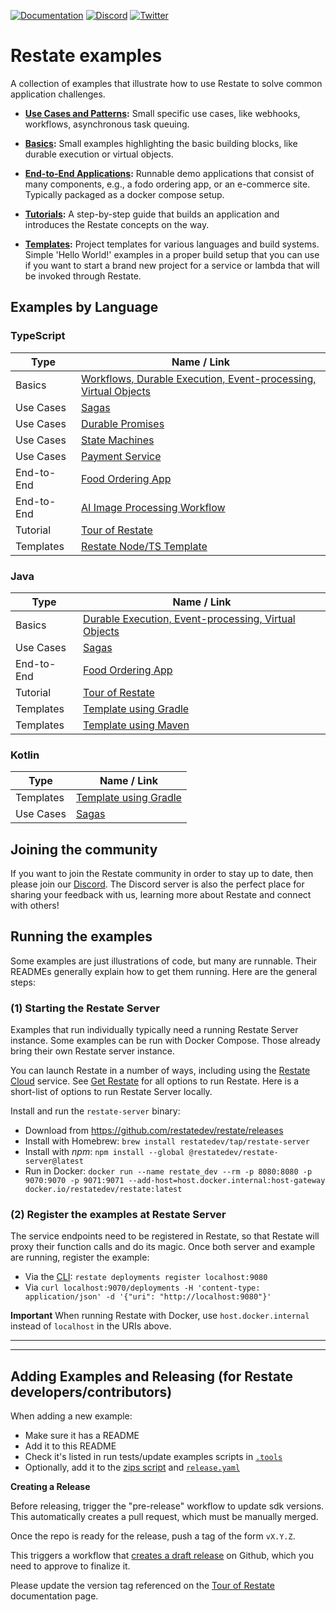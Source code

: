 [![Documentation](https://img.shields.io/badge/doc-reference-blue)](https://docs.restate.dev)
[![Discord](https://img.shields.io/discord/1128210118216007792?logo=discord)](https://discord.gg/skW3AZ6uGd)
[![Twitter](https://img.shields.io/twitter/follow/restatedev.svg?style=social&label=Follow)](https://twitter.com/intent/follow?screen_name=restatedev)

# Restate examples

A collection of examples that illustrate how to use Restate to solve common application
challenges.

* **[Use Cases and Patterns](patterns-use-cases):** Small specific use cases, like webhooks,
  workflows, asynchronous task queuing.

* **[Basics](basics):** Small examples highlighting the basic building blocks, like
  durable execution or virtual objects.

* **[End-to-End Applications](end-to-end-applications):** Runnable demo applications that consist
  of many components, e.g., a fodo ordering app, or an e-commerce site.
  Typically packaged as a docker compose setup.

* **[Tutorials](tutorials):** A step-by-step guide that builds an application and introduces
  the Restate concepts on the way.

* **[Templates](templates):** Project templates for various languages and build systems.
  Simple 'Hello World!' examples in a proper build setup that you can use if you want to start
  a brand new project for a service or lambda that will be invoked through Restate.


## Examples by Language

### TypeScript

| Type       | Name / Link                                                                                   |
|------------|-----------------------------------------------------------------------------------------------|
| Basics     | [Workflows, Durable Execution, Event-processing, Virtual Objects](basics/basics-typescript)   |
| Use Cases  | [Sagas](patterns-use-cases/sagas/sagas-typescript)                                            |
| Use Cases  | [Durable Promises](patterns-use-cases/durable-promises/durable-promises-typescript)           |
| Use Cases  | [State Machines](patterns-use-cases/state-machines/state-machines-typescript/)                |
| Use Cases  | [Payment Service](patterns-use-cases/payment-state-machine/payment-state-machine-typescript/) |
| End-to-End | [Food Ordering App](end-to-end-applications/typescript/food-ordering)                         |
| End-to-End | [AI Image Processing Workflow](end-to-end-applications/typescript/ai-image-workflows)         |
| Tutorial   | [Tour of Restate](tutorials/tour-of-restate-typescript)                                       |
| Templates  | [Restate Node/TS Template](templates/typescript)                                              |

### Java

| Type       | Name / Link                                                                |
|------------|----------------------------------------------------------------------------|
| Basics     | [Durable Execution, Event-processing, Virtual Objects](basics/basics-java) |
| Use Cases  | [Sagas](patterns-use-cases/sagas/sagas-java)                               |
| End-to-End | [Food Ordering App](end-to-end-applications/java/food-ordering)            |
| Tutorial   | [Tour of Restate](tutorials/tour-of-restate-java/)                         |
| Templates  | [Template using Gradle](templates/java-gradle)                             |
| Templates  | [Template using Maven](templates/java-maven)                               |

### Kotlin

| Type       | Name / Link                                      |
|------------|--------------------------------------------------|
| Templates  | [Template using Gradle](templates/kotlin-gradle) |
| Use Cases  | [Sagas](patterns-use-cases/sagas/sagas-kotlin)   |

## Joining the community

If you want to join the Restate community in order to stay up to date, then please join our [Discord](https://discord.gg/skW3AZ6uGd).
The Discord server is also the perfect place for sharing your feedback with us, learning more about Restate and connect with others!

## Running the examples

Some examples are just illustrations of code, but many are runnable. Their READMEs generally explain
how to get them running. Here are the general steps:

### (1) Starting the Restate Server

Examples that run individually typically need a running Restate Server instance.
Some examples can be run with Docker Compose. Those already bring their own Restate server instance.

You can launch Restate in a number of ways, including using the [Restate Cloud](https://restate.dev/get-restate-cloud/)
service. See [Get Restate](https://restate.dev/get-restate/) for all options to run Restate. Here is a short-list
of options to run Restate Server locally.

Install and run the `restate-server` binary:
  - Download from https://github.com/restatedev/restate/releases
  - Install with Homebrew: `brew install restatedev/tap/restate-server`
  - Install with _npm_: `npm install --global @restatedev/restate-server@latest`
  - Run in Docker: `docker run --name restate_dev --rm -p 8080:8080 -p 9070:9070 -p 9071:9071 --add-host=host.docker.internal:host-gateway docker.io/restatedev/restate:latest`


### (2) Register the examples at Restate Server

The service endpoints need to be registered in Restate, so that Restate will proxy their function calls and
do its magic. Once both server and example are running, register the example:

* Via the [CLI](https://docs.restate.dev/operate/cli): `restate deployments register localhost:9080`
* Via `curl localhost:9070/deployments -H 'content-type: application/json' -d '{"uri": "http://localhost:9080"}'`

**Important** When running Restate with Docker, use `host.docker.internal` instead of `localhost` in the URIs above.

----
----

## Adding Examples and Releasing (for Restate developers/contributors)

When adding a new example:

* Make sure it has a README
* Add it to this README
* Check it's listed in run tests/update examples scripts in [`.tools`](./.tools)
* Optionally, add it to the [zips script](./.tools/prepare_release_zip.sh) and [`release.yaml`](./.github/workflows/release.yml)

**Creating a Release**

Before releasing, trigger the "pre-release" workflow to update sdk versions. This automatically creates a pull request, which must be manually merged.

Once the repo is ready for the release, push a tag of the form `vX.Y.Z`.

This triggers a workflow that [creates a draft release](https://github.com/restatedev/examples/releases) on Github, which you need to approve to finalize it.

Please update the version tag referenced on the [Tour of Restate](https://github.com/restatedev/documentation/blob/main/docs/tour.mdx) documentation page.
